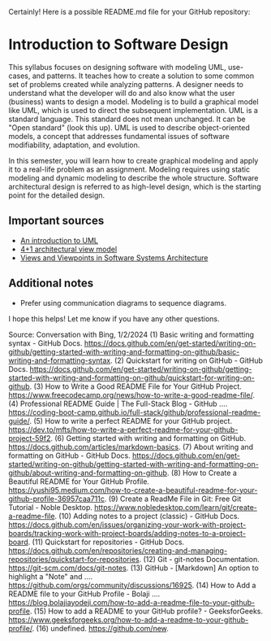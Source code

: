 Certainly! Here is a possible README.md file for your GitHub repository:

# Introduction to Software Design

This syllabus focuses on designing software with modeling UML, use-cases, and patterns. It teaches how to create a solution to some common set of problems created while analyzing patterns. A designer needs to understand what the developer will do and also know what the user (business) wants to design a model. Modeling is to build a graphical model like UML, which is used to direct the subsequent implementation. UML is a standard language. This standard does not mean unchanged. It can be "Open standard" (look this up). UML is used to describe object-oriented models, a concept that addresses fundamental issues of software modifiability, adaptation, and evolution.

In this semester, you will learn how to create graphical modeling and apply it to a real-life problem as an assignment. Modeling requires using static modeling and dynamic modeling to describe the whole structure. Software architectural design is referred to as high-level design, which is the starting point for the detailed design.

## Important sources

- [An introduction to UML](^1^)
- [4+1 architectural view model](^4^)
- [Views and Viewpoints in Software Systems Architecture](^5^)

## Additional notes

- Prefer using communication diagrams to sequence diagrams.

I hope this helps! Let me know if you have any other questions.

Source: Conversation with Bing, 1/2/2024
(1) Basic writing and formatting syntax - GitHub Docs. https://docs.github.com/en/get-started/writing-on-github/getting-started-with-writing-and-formatting-on-github/basic-writing-and-formatting-syntax.
(2) Quickstart for writing on GitHub - GitHub Docs. https://docs.github.com/en/get-started/writing-on-github/getting-started-with-writing-and-formatting-on-github/quickstart-for-writing-on-github.
(3) How to Write a Good README File for Your GitHub Project. https://www.freecodecamp.org/news/how-to-write-a-good-readme-file/.
(4) Professional README Guide | The Full-Stack Blog - GitHub .... https://coding-boot-camp.github.io/full-stack/github/professional-readme-guide/.
(5) How to write a perfect README for your GitHub project. https://dev.to/mfts/how-to-write-a-perfect-readme-for-your-github-project-59f2.
(6) Getting started with writing and formatting on GitHub. https://docs.github.com/articles/markdown-basics.
(7) About writing and formatting on GitHub - GitHub Docs. https://docs.github.com/en/get-started/writing-on-github/getting-started-with-writing-and-formatting-on-github/about-writing-and-formatting-on-github.
(8) How to Create a Beautiful README for Your GitHub Profile. https://yushi95.medium.com/how-to-create-a-beautiful-readme-for-your-github-profile-36957caa711c.
(9) Create a ReadMe File in Git: Free Git Tutorial - Noble Desktop. https://www.nobledesktop.com/learn/git/create-a-readme-file.
(10) Adding notes to a project (classic) - GitHub Docs. https://docs.github.com/en/issues/organizing-your-work-with-project-boards/tracking-work-with-project-boards/adding-notes-to-a-project-board.
(11) Quickstart for repositories - GitHub Docs. https://docs.github.com/en/repositories/creating-and-managing-repositories/quickstart-for-repositories.
(12) Git - git-notes Documentation. https://git-scm.com/docs/git-notes.
(13) GitHub - [Markdown] An option to highlight a "Note" and .... https://github.com/orgs/community/discussions/16925.
(14) How to Add a README file to your GitHub Profile - Bolaji .... https://blog.bolajiayodeji.com/how-to-add-a-readme-file-to-your-github-profile.
(15) How to add a README to your GitHub profile? - GeeksforGeeks. https://www.geeksforgeeks.org/how-to-add-a-readme-to-your-github-profile/.
(16) undefined. https://github.com/new.
